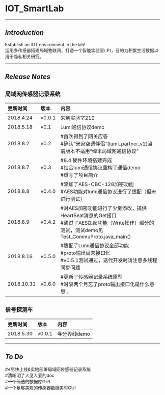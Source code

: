 # **IOT_SmartLab**
---
## ***Introduction***
Establish an IOT environment in the lab!
<br>运用多传感器搭建局域物联网，打造一个智能实验室(:P)，目的为积累生活数据以用于隐私相关研究。

---
## ***Release Notes***
<font size=4>局域网传感器记录系统</font>
---
更新时间|版本|内容
:--|:--|:--
2018.4.24|v0.0.1|来到实验室210
2018.5.18|v0.1|Lumi通信协议demo
2018.8.2|v0.2|#首次得到了网关应答<br>#确认“米家空调伴侣”(lumi_partner_v2)当前版本不适用“绿米局域网通信协议”
2018.8.7|v0.3|#8.4 硬件环境搭建完成<br>#结合lumi通信协议重构了通信demo<br>#重写了项目简介
2018.8.8|v0.4.0|#添加了AES-CBC-128加密功能<br>#AES功能对lumi通信协议进行了适配（但未进行测试）
2018.8.9|v0.4.2|#对AES加密功能进行了少量添改，提供HeartBeat消息的Get接口<br>#通过了AES加密功能（Write操作）部分的测试，测试demo见Test_CommuProto.java_main()
2018.8.16|v0.5.0|#适配了Lumi通信协议全部功能<br>#proto输出尚未接口化<br>#v0.5.1测试通过，迭代开发时请注意多线程同步问题
2018.10.31|v0.6.0|#更新了传感器记录系统原型<br>#时隔两个月忘了proto输出接口化是什么意思...

<font size=4>信号探测车</font>
---
更新时间|版本|内容
:--|:--|:--
2018.5.30|v0.0.1|寻分界线demo

---
## ***To Do***
#√尽快上线&实地部署局域网传感器记录系统<br>
#清晰明了人见人爱的doc<br>
#~~一个简洁的数据库GUI~~<br>
#~~一个足够美观的传感器数据实时GUI~~<br>